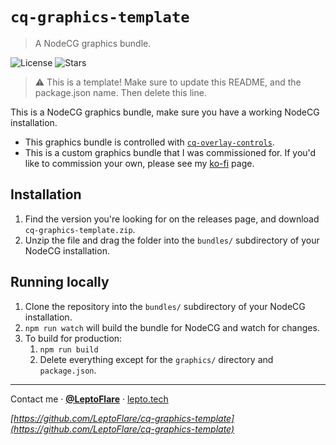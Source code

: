 # `cq-graphics-template`
> A NodeCG graphics bundle.

![License][license-shield]
![Stars][stars-shield]

> :warning: This is a template! Make sure to update this README, and the package.json name. Then delete this line.

This is a NodeCG graphics bundle, make sure you have a working NodeCG installation.
- This graphics bundle is controlled with [`cq-overlay-controls`](https://github.com/LeptoFlare/cq-overlay-controls).
- This is a custom graphics bundle that I was commissioned for. If you'd like to commission your own, please see my [ko-fi](https://ko-fi.com/leptoflare) page.

## Installation
1. Find the version you're looking for on the releases page, and download `cq-graphics-template.zip`.
1. Unzip the file and drag the folder into the `bundles/` subdirectory of your NodeCG installation.

## Running locally
1. Clone the repository into the `bundles/` subdirectory of your NodeCG installation.
1. `npm run watch` will build the bundle for NodeCG and watch for changes.
1. To build for production:
    1. `npm run build`
    1. Delete everything except for the `graphics/` directory and `package.json`.

---

Contact me · [**@LeptoFlare**](https://github.com/LeptoFlare) · [lepto.tech](https://lepto.tech)

_[https://github.com/LeptoFlare/cq-graphics-template](https://github.com/LeptoFlare/cq-graphics-template)_

<!-- markdown links & imgs -->
[stars-shield]: https://img.shields.io/github/stars/LeptoFlare/cq-graphics-template.svg?style=social
[license-shield]: https://img.shields.io/github/license/LeptoFlare/cq-graphics-template.svg?style=flat
